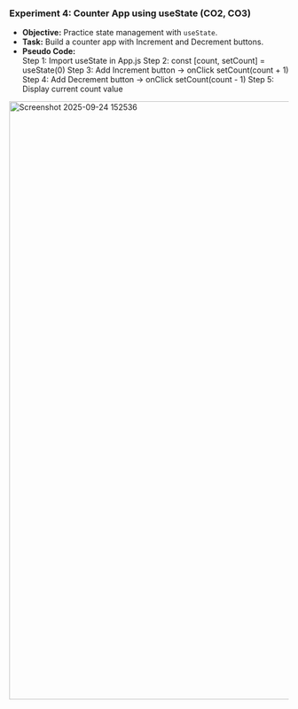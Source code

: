 ### **Experiment 4: Counter App using useState** (CO2, CO3)  
- **Objective:** Practice state management with `useState`.  
- **Task:** Build a counter app with Increment and Decrement buttons.  
- **Pseudo Code:**  
Step 1: Import useState in App.js
Step 2: const [count, setCount] = useState(0)
Step 3: Add Increment button → onClick setCount(count + 1)
Step 4: Add Decrement button → onClick setCount(count - 1)
Step 5: Display current count value

<img width="1920" height="1080" alt="Screenshot 2025-09-24 152536" src="https://github.com/user-attachments/assets/3d447dd7-e14e-4713-b37f-dee075de8395" />

